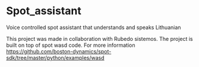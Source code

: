 # Spot_assistant
Voice controlled spot assistant that understands and speaks Lithuanian

This project was made in collaboration with Rubedo sistemos.
The project is built on top of spot wasd code. For more information https://github.com/boston-dynamics/spot-sdk/tree/master/python/examples/wasd

